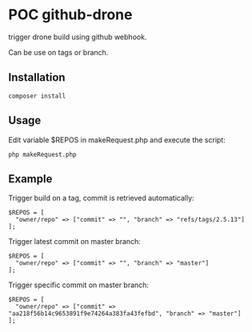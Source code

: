# POC github-drone

trigger drone build using github webhook.

Can be use on tags or branch.

## Installation

```
composer install
```



## Usage

Edit variable $REPOS in makeRequest.php and execute the script:

```
php makeRequest.php
```

## Example

Trigger build on a tag, commit is retrieved automatically:
```
$REPOS = [
  "owner/repo" => ["commit" => "", "branch" => "refs/tags/2.5.13"]
];
```

Trigger latest commit on master branch:
```
$REPOS = [
  "owner/repo" => ["commit" => "", "branch" => "master"]
];
```

Trigger specific commit on master branch:
```
$REPOS = [
  "owner/repo" => ["commit" => "aa218f56b14c9653891f9e74264a383fa43fefbd", "branch" => "master"]
];
```
